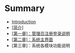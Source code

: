 # Summary

* [Introduction](README.md)
* [\[简介\]](jian-4ecb5d.md)
* [\[第一章\]：管理员注册登录说明](di-yi-7ae05d-ff1a-guan-li-yuan-zhu-ce-deng-lu-shuo-ming.md)
* [\[第二章\]：系统主界面](di-er-7ae05d-ff1a-xi-tong-zhu-jie-mian.md)
* \[第三章\]：系统各模块功能说明



